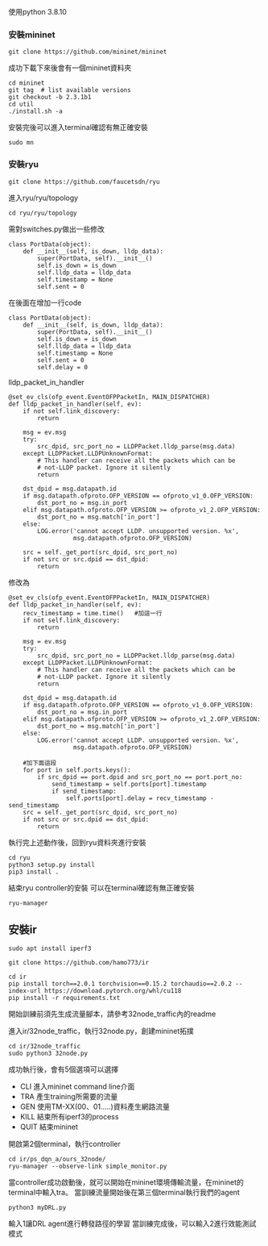 
使用python 3.8.10
### 安裝mininet
```
git clone https://github.com/mininet/mininet 
```
成功下載下來後會有一個mininet資料夾
```
cd mininet
git tag  # list available versions
git checkout -b 2.3.1b1
cd util 
./install.sh -a
```


安裝完後可以進入terminal確認有無正確安裝
```
sudo mn
```

### 安裝ryu
```
git clone https://github.com/faucetsdn/ryu
```
進入ryu/ryu/topology
```
cd ryu/ryu/topology
```
需對switches.py做出一些修改
```
class PortData(object):
    def __init__(self, is_down, lldp_data):
        super(PortData, self).__init__()
        self.is_down = is_down
        self.lldp_data = lldp_data
        self.timestamp = None
        self.sent = 0
```
在後面在增加一行code
```
class PortData(object):
    def __init__(self, is_down, lldp_data):
        super(PortData, self).__init__()
        self.is_down = is_down
        self.lldp_data = lldp_data
        self.timestamp = None
        self.sent = 0
        self.delay = 0
```
lldp_packet_in_handler
```
@set_ev_cls(ofp_event.EventOFPPacketIn, MAIN_DISPATCHER)
def lldp_packet_in_handler(self, ev):
    if not self.link_discovery:
        return

    msg = ev.msg
    try:
        src_dpid, src_port_no = LLDPPacket.lldp_parse(msg.data)
    except LLDPPacket.LLDPUnknownFormat:
        # This handler can receive all the packets which can be
        # not-LLDP packet. Ignore it silently
        return

    dst_dpid = msg.datapath.id
    if msg.datapath.ofproto.OFP_VERSION == ofproto_v1_0.OFP_VERSION:
        dst_port_no = msg.in_port
    elif msg.datapath.ofproto.OFP_VERSION >= ofproto_v1_2.OFP_VERSION:
        dst_port_no = msg.match['in_port']
    else:
        LOG.error('cannot accept LLDP. unsupported version. %x',
                  msg.datapath.ofproto.OFP_VERSION)

    src = self._get_port(src_dpid, src_port_no)
    if not src or src.dpid == dst_dpid:
        return
```
修改為
```
@set_ev_cls(ofp_event.EventOFPPacketIn, MAIN_DISPATCHER)
def lldp_packet_in_handler(self, ev):
    recv_timestamp = time.time()   #加這一行
    if not self.link_discovery:
        return

    msg = ev.msg
    try:
        src_dpid, src_port_no = LLDPPacket.lldp_parse(msg.data)
    except LLDPPacket.LLDPUnknownFormat:
        # This handler can receive all the packets which can be
        # not-LLDP packet. Ignore it silently
        return

    dst_dpid = msg.datapath.id
    if msg.datapath.ofproto.OFP_VERSION == ofproto_v1_0.OFP_VERSION:
        dst_port_no = msg.in_port
    elif msg.datapath.ofproto.OFP_VERSION >= ofproto_v1_2.OFP_VERSION:
        dst_port_no = msg.match['in_port']
    else:
        LOG.error('cannot accept LLDP. unsupported version. %x',
                  msg.datapath.ofproto.OFP_VERSION)

    #加下面這段
    for port in self.ports.keys():
        if src_dpid == port.dpid and src_port_no == port.port_no:
            send_timestamp = self.ports[port].timestamp
            if send_timestamp:
                self.ports[port].delay = recv_timestamp - send_timestamp
    src = self._get_port(src_dpid, src_port_no)
    if not src or src.dpid == dst_dpid:
        return
```
執行完上述動作後，回到ryu資料夾進行安裝
```
cd ryu
python3 setup.py install
pip3 install .
```
結束ryu controller的安裝 可以在terminal確認有無正確安裝
```
ryu-manager
```
## 安裝ir
```
sudo apt install iperf3
```
```
git clone https://github.com/hamo773/ir
```
```
cd ir
pip install torch==2.0.1 torchvision==0.15.2 torchaudio==2.0.2 --index-url https://download.pytorch.org/whl/cu118
pip install -r requirements.txt
```
開始訓練前須先生成流量腳本，請參考32node_traffic內的readme

進入ir/32node_traffic，執行32node.py，創建mininet拓撲
```
cd ir/32node_traffic
sudo python3 32node.py
```
成功執行後，會有5個選項可以選擇

* CLI
進入mininet command line介面
* TRA
產生training所需要的流量
* GEN
使用TM-XX(00、01.....)資料產生網路流量
*  KILL
結束所有iperf3的process
*  QUIT
結束mininet

開啟第2個terminal，執行controller
```
cd ir/ps_dqn_a/ours_32node/
ryu-manager --observe-link simple_monitor.py
```
當controller成功啟動後，就可以開始在mininet環境傳輸流量，在mininet的terminal中輸入tra。
當訓練流量開始後在第三個terminal執行我們的agent
```
python3 myDRL.py 
```
輸入1讓DRL agent進行轉發路徑的學習
當訓練完成後，可以輸入2進行效能測試模式
